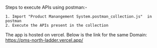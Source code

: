 Steps to execute APIs using postman:-
    
    1. Import "Product Manangement System.postman_collection.js"  in postman 
    2. Execute the APIs present in the collection
    
The app is hosted on vercel. Below is the link for the same
Domain: https://pms-north-ladder.vercel.app/

